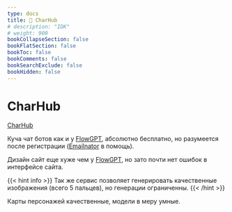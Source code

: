 ```yaml
---
type: docs
title: 🔷 CharHub
# description: "IDK"
# weight: 900
bookCollapseSection: false
bookFlatSection: false
bookToc: false
bookComments: false
bookSearchExclude: false
bookHidden: false
---
```


# CharHub

[CharHub](https://charhub.ai/?nt)

Куча чат ботов как и у [FlowGPT](../flowgpt), абсолютно бесплатно, но разумеется после регистрации ([Emailnator](https://kb.knowx.su/%D0%BF%D0%BE%D0%BB%D0%B5%D0%B7%D0%BD%D1%8B%D0%B9-%D1%81%D1%82%D0%B0%D1%84%D1%84/fake-person/temp-mail/emailnator.html) в помощь).

Дизайн сайт еще хуже чем у [FlowGPT](../flowgpt), но зато почти нет ошибок в интерфейсе сайта.

{{< hint info >}}
Так же сервис позволяет генерировать качественные изображения (всего 5 пальцев), но генерации ограниченны.
{{< /hint >}}

Карты персонажей качественные, модели в меру умные.

